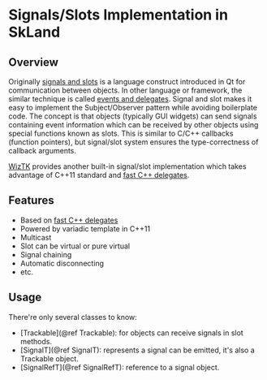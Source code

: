 Signals/Slots Implementation in SkLand
======================================

## Overview

Originally [signals and slots](http://doc.qt.io/qt-5/signalsandslots.html) is a
language construct introduced in Qt for communication between objects. In other
language or framework, the similar technique is
called
[events and delegates](https://technet.microsoft.com/en-us/library/aa903294). Signal
and slot makes it easy to implement the Subject/Observer pattern while avoiding
boilerplate code. The concept is that objects (typically GUI widgets) can send
signals containing event information which can be received by other objects
using special functions known as slots. This is similar to C/C++ callbacks
(function pointers), but signal/slot system ensures the type-correctness of
callback arguments.

[WizTK](https://github.com/wiztk) provides another built-in
signal/slot implementation which takes advantage of C++11 standard and [fast C++
delegates](delegates.md).

## Features

- Based on [fast C++ delegates](delegates.md)
- Powered by variadic template in C++11
- Multicast
- Slot can be virtual or pure virtual
- Signal chaining
- Automatic disconnecting
- etc.

## Usage

There're only several classes to know:

- [Trackable](@ref Trackable): for objects can receive signals in slot methods.
- [SignalT](@ref SignalT): represents a signal can be emitted, it's also a Trackable object.
- [SignalRefT](@ref SignalRefT): reference to a signal object.

